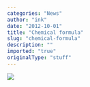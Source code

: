 ```yaml
---
categories: "News"
author: "ink"
date: "2012-10-01"
title: "Chemical formula"
slug: "chemical-formula"
description: ""
imported: "true"
originalType: "stuff"
---
```



![](2.jpg) 

